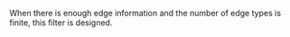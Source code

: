 When there is enough edge information and the number of edge types is finite, this filter is designed. 
